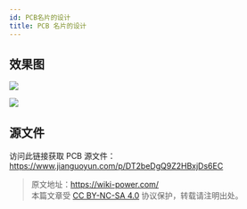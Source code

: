 ```yaml
---
id: PCB名片的设计
title: PCB 名片的设计
---
```


## 效果图

![](https://img.wiki-power.com/d/wiki-media/img/20200125192841.png)

![](https://img.wiki-power.com/d/wiki-media/img/20200125193012.png)

## 源文件

访问此链接获取 PCB 源文件：[https://www.jianguoyun.com/p/DT2beDgQ9Z2HBxjDs6EC ](https://www.jianguoyun.com/p/DT2beDgQ9Z2HBxjDs6EC%20)



> 原文地址：<https://wiki-power.com/>  
> 本篇文章受 [CC BY-NC-SA 4.0](https://creativecommons.org/licenses/by/4.0/deed.zh) 协议保护，转载请注明出处。

